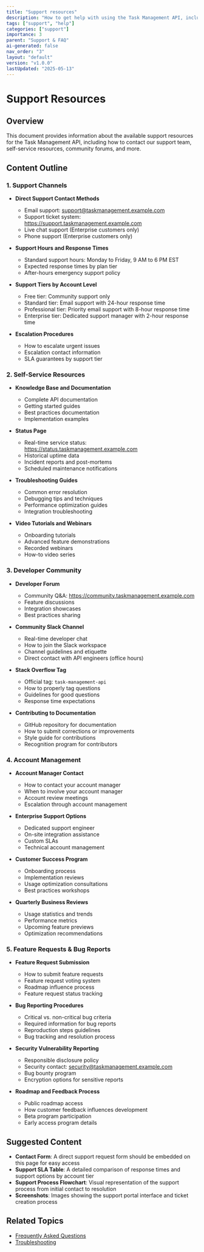 ```yaml
---
title: "Support resources"
description: "How to get help with using the Task Management API, including contact information and community resources."
tags: ["support", "help"]
categories: ["support"]
importance: 3
parent: "Support & FAQ"
ai-generated: false
nav_order: "3"
layout: "default"
version: "v1.0.0"
lastUpdated: "2025-05-13"
---
```


# Support Resources

## Overview

This document provides information about the available support resources for the Task Management API, including how to contact our support team, self-service resources, community forums, and more.

## Content Outline

### 1. Support Channels
- **Direct Support Contact Methods**
  - Email support: support@taskmanagement.example.com
  - Support ticket system: https://support.taskmanagement.example.com
  - Live chat support (Enterprise customers only)
  - Phone support (Enterprise customers only)

- **Support Hours and Response Times**
  - Standard support hours: Monday to Friday, 9 AM to 6 PM EST
  - Expected response times by plan tier
  - After-hours emergency support policy

- **Support Tiers by Account Level**
  - Free tier: Community support only
  - Standard tier: Email support with 24-hour response time
  - Professional tier: Priority email support with 8-hour response time
  - Enterprise tier: Dedicated support manager with 2-hour response time

- **Escalation Procedures**
  - How to escalate urgent issues
  - Escalation contact information
  - SLA guarantees by support tier

### 2. Self-Service Resources
- **Knowledge Base and Documentation**
  - Complete API documentation
  - Getting started guides
  - Best practices documentation
  - Implementation examples

- **Status Page**
  - Real-time service status: https://status.taskmanagement.example.com
  - Historical uptime data
  - Incident reports and post-mortems
  - Scheduled maintenance notifications

- **Troubleshooting Guides**
  - Common error resolution
  - Debugging tips and techniques
  - Performance optimization guides
  - Integration troubleshooting

- **Video Tutorials and Webinars**
  - Onboarding tutorials
  - Advanced feature demonstrations
  - Recorded webinars
  - How-to video series

### 3. Developer Community
- **Developer Forum**
  - Community Q&A: https://community.taskmanagement.example.com
  - Feature discussions
  - Integration showcases
  - Best practices sharing

- **Community Slack Channel**
  - Real-time developer chat
  - How to join the Slack workspace
  - Channel guidelines and etiquette
  - Direct contact with API engineers (office hours)

- **Stack Overflow Tag**
  - Official tag: `task-management-api`
  - How to properly tag questions
  - Guidelines for good questions
  - Response time expectations

- **Contributing to Documentation**
  - GitHub repository for documentation
  - How to submit corrections or improvements
  - Style guide for contributions
  - Recognition program for contributors

### 4. Account Management
- **Account Manager Contact**
  - How to contact your account manager
  - When to involve your account manager
  - Account review meetings
  - Escalation through account management

- **Enterprise Support Options**
  - Dedicated support engineer
  - On-site integration assistance
  - Custom SLAs
  - Technical account management

- **Customer Success Program**
  - Onboarding process
  - Implementation reviews
  - Usage optimization consultations
  - Best practices workshops

- **Quarterly Business Reviews**
  - Usage statistics and trends
  - Performance metrics
  - Upcoming feature previews
  - Optimization recommendations

### 5. Feature Requests & Bug Reports
- **Feature Request Submission**
  - How to submit feature requests
  - Feature request voting system
  - Roadmap influence process
  - Feature request status tracking

- **Bug Reporting Procedures**
  - Critical vs. non-critical bug criteria
  - Required information for bug reports
  - Reproduction steps guidelines
  - Bug tracking and resolution process

- **Security Vulnerability Reporting**
  - Responsible disclosure policy
  - Security contact: security@taskmanagement.example.com
  - Bug bounty program
  - Encryption options for sensitive reports

- **Roadmap and Feedback Process**
  - Public roadmap access
  - How customer feedback influences development
  - Beta program participation
  - Early access program details

## Suggested Content

- **Contact Form**: A direct support request form should be embedded on this page for easy access
- **Support SLA Table**: A detailed comparison of response times and support options by account tier
- **Support Process Flowchart**: Visual representation of the support process from initial contact to resolution
- **Screenshots**: Images showing the support portal interface and ticket creation process

## Related Topics
- [Frequently Asked Questions](../support/faq.md)
- [Troubleshooting](../support/troubleshooting.md)

